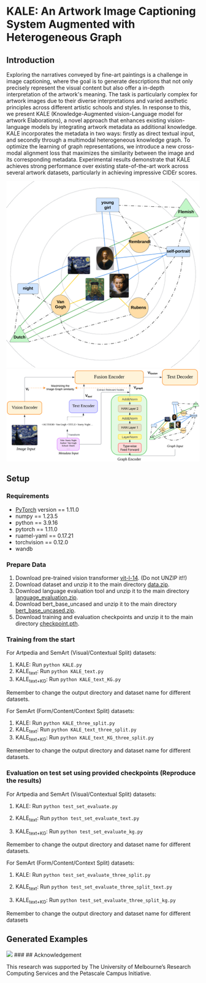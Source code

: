 # KALE: An Artwork Image Captioning System Augmented with Heterogeneous Graph

## Introduction
Exploring the narratives conveyed by fine-art paintings is a challenge in image captioning, where the goal is to generate descriptions that not only precisely represent the visual content but also offer a in-depth interpretation of the artwork's meaning. The task is particularly complex for artwork images due to their diverse interpretations and varied aesthetic principles across different artistic schools and styles. In response to this, we present KALE (Knowledge-Augmented vision-Language model for artwork Elaborations), a novel approach that enhances existing vision-language models by integrating artwork metadata as additional knowledge. KALE incorporates the metadata in two ways: firstly as direct textual input, and secondly through a multimodal heterogeneous knowledge graph. To optimize the learning of graph representations, we introduce a new cross-modal alignment loss that maximizes the similarity between the image and its corresponding metadata. Experimental results demonstrate that KALE achieves strong performance over existing state-of-the-art work across several artwork datasets, particularly in achieving impressive CIDEr scores.

<img src="figures/model_architecture1.png" width="600"> 
<img src="figures/model_architecture2.png" width="600"> 


## Setup


### Requirements
* [PyTorch](https://pytorch.org/) version == 1.11.0
* numpy == 1.23.5
* python == 3.9.16
* pytorch == 1.11.0
* ruamel-yaml == 0.17.21
* torchvision == 0.12.0
* wandb

### Prepare Data
1. Download pre-trained vision transformer [vit-l-14](https://drive.google.com/file/d/1W3A1pYlLPXemL7mDwDYPO8Y8IJNLAJ8e/view?usp=drive_link). (Do not UNZIP it!!)
2. Download dataset and unzip it to the main directory [data.zip](https://drive.google.com/file/d/165HV_e4Yaw-fr8BStzXGv9lKm2iu0PL5/view?usp=drive_link).
3. Download language evaluation tool and unzip it to the main directory [language_evaluation.zip](https://drive.google.com/file/d/1GrcLi35x3GjMVl75KHyAvUL58I9HEjPJ/view?usp=drive_link).
4. Download bert_base_uncased and unzip it to the main directory [bert_base_uncased.zip](https://drive.google.com/file/d/1-y6a1Bo_F_d-bFsi0rsry0EzTQGwitLB/view?usp=drive_link).
5. Download training and evaluation checkpoints and unzip it to the main directory [checkpoint.pth](https://drive.google.com/file/d/1wSXc6jD-mQjQWt0cM_Z3mTfO0KZD-oub/view?usp=drive_link).

### Training from the start
For Artpedia and SemArt (Visual/Contextual Split) datasets:

1. KALE: Run ```python KALE.py```
2. KALE<sub>text</sub>: Run ```python KALE_text.py```
3. KALE<sub>text+KG</sub>: Run ```python KALE_text_KG.py```

Remember to change the output directory and dataset name for different datasets.

For SemArt (Form/Content/Context Split) datasets:

1. KALE: Run ```python KALE_three_split.py```
2. KALE<sub>text</sub>: Run ```python KALE_text_three_split.py```
3. KALE<sub>text+KG</sub>: Run ```python KALE_text_KG_three_split.py```

Remember to change the output directory and dataset name for different datasets.

### Evaluation on test set using provided checkpoints (Reproduce the results)
For Artpedia and SemArt (Visual/Contextual Split) datasets:

1. KALE: Run ```python test_set_evaluate.py```

2. KALE<sub>text</sub>: Run ```python test_set_evaluate_text.py```

3. KALE<sub>text+KG</sub>: Run ```python test_set_evaluate_kg.py```

Remember to change the output directory and dataset name for different datasets.

For SemArt (Form/Content/Context Split) datasets:

1. KALE: Run ```python test_set_evaluate_three_split.py```

2. KALE<sub>text</sub>: Run ```python test_set_evaluate_three_split_text.py```

3. KALE<sub>text+KG</sub>: Run ```python test_set_evaluate_three_split_kg.py```

Remember to change the output directory and dataset name for different datasets


## Generated Examples
<img src="figures/examples.png" width="600">
### 
## Acknowledgement

This research was supported by The University of Melbourne’s Research Computing Services and the Petascale Campus Initiative.


